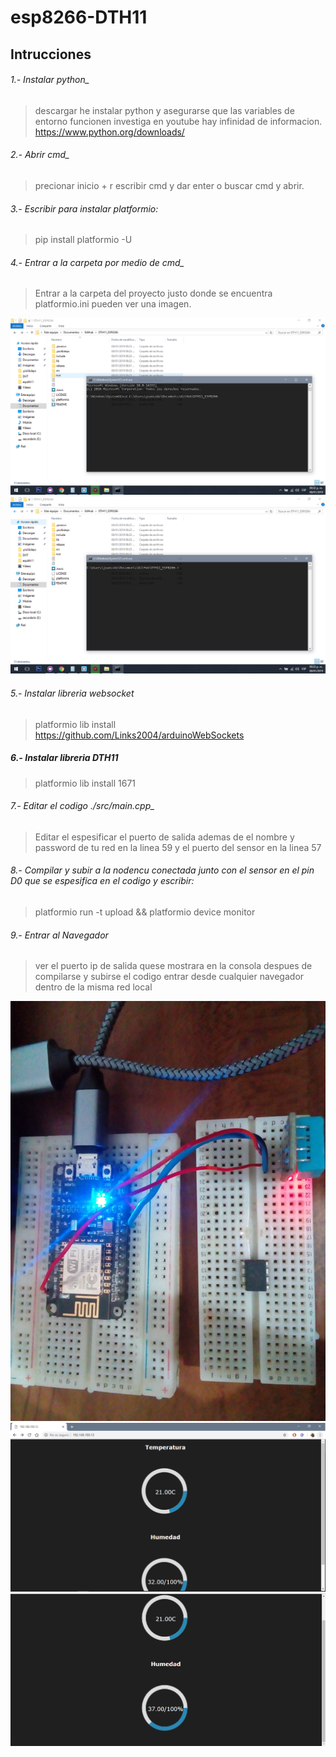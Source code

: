 # esp8266-DTH11

## Intrucciones

###### 1.- Instalar python_
>descargar he instalar python y asegurarse que las variables de entorno funcionen investiga en youtube hay infinidad de informacion.
>https://www.python.org/downloads/

###### 2.- Abrir cmd_
>precionar inicio + r escribir cmd y dar enter o buscar cmd y abrir.

###### 3.- Escribir para instalar platformio: 
> pip install platformio -U

###### 4.- Entrar a la carpeta por medio de cmd_
> Entrar a la carpeta del proyecto justo donde se encuentra platformio.ini pueden ver una imagen.

![Captura1](cmd.PNG)
![Captura1](cmd2.PNG)

###### 5.- Instalar libreria websocket
> platformio lib install https://github.com/Links2004/arduinoWebSockets

##### 6.- Instalar libreria DTH11
> platformio lib install 1671

###### 7.- Editar el codigo ./src/main.cpp_
>Editar el espesificar el puerto de salida ademas de  el nombre y password de tu red en la linea 59 y el puerto del sensor en la linea 57

###### 8.- Compilar y subir a la nodencu conectada junto con el sensor en el pin D0 que se espesifica en el codigo y escribir:
> platformio run -t upload && platformio device monitor

###### 9.- Entrar al Navegador
> ver el puerto ip de salida quese mostrara en la consola despues de compilarse y subirse el codigo entrar desde cualquier navegador dentro de la misma red local


![Foto](foto.jpg)
![Captura1](Captura1.PNG)
![Captura1](Captura2.PNG)
